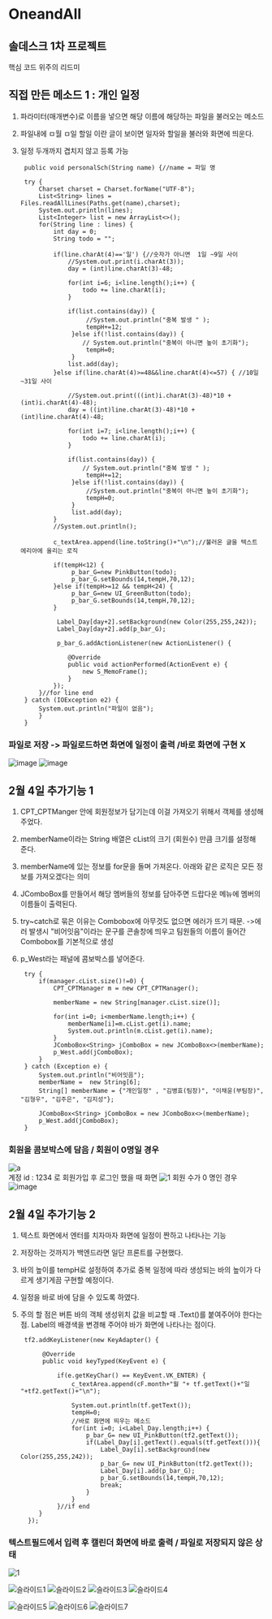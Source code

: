 # OneandAll

## 솔데스크 1차 프로젝트
핵심 코드 위주의 리드미

## 직접 만든 메소드 1 : 개인 일정 
1. 파라미터(매개변수)로 이름을 넣으면 해당 이름에 해당하는 파일을 불러오는 메소드
2. 파일내에 ㅁ월 ㅁ일 할일 이란 글이 보이면 일자와 할일을 불러와 화면에 띄운다.
3. 일정 두개까지 겹치지 않고 등록 가능<br>
		
		public void personalSch(String name) {//name = 파일 명
		
		try {
			Charset charset = Charset.forName("UTF-8");
			List<String> lines = Files.readAllLines(Paths.get(name),charset);
			System.out.println(lines);
			List<Integer> list = new ArrayList<>();
			for(String line : lines) {
				int day = 0;
				String todo = "";
				
				if(line.charAt(4)=='일') {//숫자가 아니면  1일 ~9일 사이
					//System.out.print(i.charAt(3));
					day = (int)line.charAt(3)-48;
					
					for(int i=6; i<line.length();i++) {
						todo += line.charAt(i);
					}
					
					if(list.contains(day)) {
						 //System.out.println("중복 발생 " );
						 tempH+=12;
					 }else if(!list.contains(day)) {
						// System.out.println("중복이 아니면 높이 초기화");
						 tempH=0;
					 }
					list.add(day);
				}else if(line.charAt(4)>=48&&line.charAt(4)<=57) { //10일 ~31일 사이
					
					//System.out.print(((int)i.charAt(3)-48)*10 +(int)i.charAt(4)-48);
					day = ((int)line.charAt(3)-48)*10 +(int)line.charAt(4)-48;
				
					for(int i=7; i<line.length();i++) {
						todo += line.charAt(i);
					}
					
					if(list.contains(day)) {
						// System.out.println("중복 발생 " );
						 tempH+=12;
					 }else if(!list.contains(day)) {
						 //System.out.println("중복이 아니면 높이 초기화");
						 tempH=0;
					 }
					 list.add(day);
				}
				//System.out.println();
				
				c_textArea.append(line.toString()+"\n");//불러온 글을 텍스트 에리아에 올리는 로직
				
				if(tempH<12) {
					 p_bar_G=new PinkButton(todo);
					 p_bar_G.setBounds(14,tempH,70,12);
				}else if(tempH>=12 && tempH<24) {
					 p_bar_G=new UI_GreenButton(todo);
					 p_bar_G.setBounds(14,tempH,70,12);
				}
				
				 Label_Day[day+2].setBackground(new Color(255,255,242));
				 Label_Day[day+2].add(p_bar_G);
				 
				 p_bar_G.addActionListener(new ActionListener() {
					
					@Override
					public void actionPerformed(ActionEvent e) {
						new S_MemoFrame();
					}
				});
			}//for line end
		} catch (IOException e2) {
			System.out.println("파일이 없음");
			}
		}
		
### 파일로 저장 -> 파일로드하면 화면에 일정이 출력 /바로 화면에 구현 X
![image](https://user-images.githubusercontent.com/96603612/216769479-39c094d7-1840-499f-b2ff-77a7d643a73e.png)
![image](https://user-images.githubusercontent.com/96603612/216769321-c631ccfe-2985-4151-9c7c-a4dd65f2b46e.png)		
		

## 2월 4일 추가기능 1
1. CPT_CPTManger 안에 회원정보가 담기는데 이걸 가져오기 위해서 객체를 생성해주었다.
2. memberName이라는 String 배열은 cList의 크기 (회원수) 만큼 크기를 설정해 준다.
3. memberName에 있는 정보를 for문을 돌며 가져온다. 아래와 같은 로직은 모든 정보를 가져오겠다는 의미
4. JComboBox를 만들어서 해당 멤버들의 정보를 담아주면 드랍다운 메뉴에 멤버의 이름들이 출력된다.
5. try~catch로 묶은 이유는 Combobox에 아무것도 없으면 에러가 뜨기 때문. 
->에러 발생시 "비어잇음"이라는 문구를 콘솔창에 띄우고 팀원들의 이름이 들어간 Combobox를 기본적으로 생성
6. p_West라는 패널에 콤보박스를 넣어준다.<br>

		try {
			if(manager.cList.size()!=0) {
				CPT_CPTManager m = new CPT_CPTManager();
				
				memberName = new String[manager.cList.size()];
				
				for(int i=0; i<memberName.length;i++) {
					memberName[i]=m.cList.get(i).name;
					System.out.println(m.cList.get(i).name);
				}
				JComboBox<String> jComboBox = new JComboBox<>(memberName);
				p_West.add(jComboBox);
			}
		} catch (Exception e) {
			System.out.println("비어잇음");
			memberName =  new String[6];
			String[] memberName = {"개인일정" , "김병효(팀장)", "이채윤(부팀장)", "김형우", "김주은", "김지성"};
			
			JComboBox<String> jComboBox = new JComboBox<>(memberName);
			p_West.add(jComboBox);
		} 
### 회원을 콤보박스에 담음 / 회원이 0명일 경우
		
![a](https://user-images.githubusercontent.com/96603612/216768655-1c1e7eb1-a714-40f3-9639-516901684d98.jpg)<br>
계정 id : 1234 로 회원가입 후 로그인 했을 때 화면 
![1](https://user-images.githubusercontent.com/96603612/216768660-ef5728dd-263f-4f91-bcd7-211c5516af95.jpg)
회원 수가 0 명인 경우
![image](https://user-images.githubusercontent.com/96603612/216768814-ba864f85-3762-4989-a0b6-fd4130b1c621.png)


## 2월 4일 추가기능 2 
1. 텍스트 화면에서 엔터를 치자마자 화면에 일정이 짠하고 나타나는 기능
2. 저장하는 것까지가 백엔드라면 일단 프론트를 구현했다. 
3. 바의 높이를 tempH로 설정하여 추가로 중복 일정에 따라 생성되는 바의 높이가 다르게 생기게끔 구현할 예정이다.
4. 일정을 바로 바에 담을 수 있도록 하였다.
5. 주의 할 점은 버튼 바의 객체 생성위치 값을 비교할 때 .Text()를 붙여주어야 한다는 점. Label의 배경색을 변경해 주어야 바가 화면에 나타나는 점이다.


 		tf2.addKeyListener(new KeyAdapter() {
			 
			 @Override
			 public void keyTyped(KeyEvent e) {
				
				 if(e.getKeyChar() == KeyEvent.VK_ENTER) {
					 c_textArea.append(cF.month+"월 "+ tf.getText()+"일 "+tf2.getText()+"\n");
					
					 System.out.println(tf.getText());
					 tempH=0;
					 //바로 화면에 띄우는 메소드
					 for(int i=0; i<Label_Day.length;i++) {
						 p_bar_G= new UI_PinkButton(tf2.getText());
						 if(Label_Day[i].getText().equals(tf.getText())){
							 Label_Day[i].setBackground(new Color(255,255,242));
							 p_bar_G= new UI_PinkButton(tf2.getText());
							 Label_Day[i].add(p_bar_G);
							 p_bar_G.setBounds(14,tempH,70,12);
							 break;
						 }
					 }
				 }//if end
			}
		 });
### 텍스트필드에서 입력 후 캘린더 화면에 바로 출력 / 파일로 저장되지 않은 상태		 
![1](https://user-images.githubusercontent.com/96603612/216771150-140a0284-0d44-4769-b81f-e8664fdd6dea.jpg)

![슬라이드1](https://user-images.githubusercontent.com/96603612/217136447-9f78d744-309e-463c-94b6-f822ee296883.JPG)
![슬라이드2](https://user-images.githubusercontent.com/96603612/217136451-656532db-be8c-4d66-aff1-6a3fda7c916a.JPG)
![슬라이드3](https://user-images.githubusercontent.com/96603612/217136457-b66008d4-052a-4f26-ab78-ab568674a9a1.JPG)
![슬라이드4](https://user-images.githubusercontent.com/96603612/217136465-1f54e8a9-ca76-4a1c-a49b-80bf253d4a73.JPG)


![슬라이드5](https://user-images.githubusercontent.com/96603612/217136468-07591a3c-f6e1-4840-bead-820cb02cf5ef.JPG)
![슬라이드6](https://user-images.githubusercontent.com/96603612/217136471-e7f30591-3c5e-4c4e-aaef-97c6e22a7e2d.JPG)
![슬라이드7](https://user-images.githubusercontent.com/96603612/217136474-770920d4-beb5-419e-8b6b-2c67d9d6c9e8.JPG)

